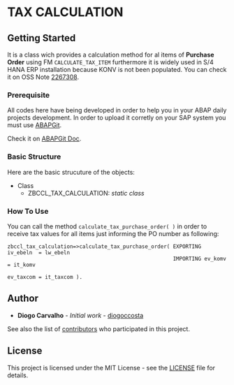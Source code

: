 # TAX CALCULATION

## Getting Started

It is a class wich provides a calculation method for al items of <b>Purchase Order</b> using FM ```CALCULATE_TAX_ITEM``` furthermore it is widely used in S/4 HANA ERP installation because KONV is not been populated. You can check it on OSS Note [2267308](https://launchpad.support.sap.com/#/notes/2267308).

### Prerequisite

All codes here have being developed in order to help you in your ABAP daily projects development. In order to upload it corretly on your SAP system you must use [ABAPGit](https://github.com/larshp/abapGit).

Check it on [ABAPGit Doc](http://docs.abapgit.org/guide-install.html).

### Basic Structure

Here are the basic strucuture of the objects:
* Class
  - ZBCCL_TAX_CALCULATION: *static class*

### How To Use

You can call the method ```calculate_tax_purchase_order( )``` in order to receive tax values for all items just informing the PO number as following:

```abap
zbccl_tax_calculation=>calculate_tax_purchase_order( EXPORTING iv_ebeln  = lw_ebeln
                                                     IMPORTING ev_komv   = it_komv
                                                               ev_taxcom = it_taxcom ).
```


## Author

* **Diogo Carvalho** - *Initial work* - [diogoccosta](https://github.com/diogoccosta)

See also the list of [contributors](https://github.com/your/project/contributors) who participated in this project.

## License

This project is licensed under the MIT License - see the [LICENSE](https://github.com/diogoccosta/sap_abap/LICENSE) file for details.

